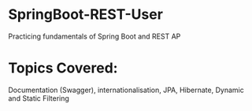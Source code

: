 # SpringBoot-REST-User
Practicing fundamentals of Spring Boot and REST AP

# Topics Covered: 
Documentation (Swagger), internationalisation, JPA, Hibernate, Dynamic and Static Filtering 
